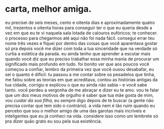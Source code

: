 # carta, melhor amiga.

eu precisei de seis meses, cento e oitenta dias e aproximadamente quatro mil, trezentos e oitenta horas para conseguir ter o que eu queria desde a vez em que eu te vi naquela sala lotada de calouros eufóricos; te conhecer. o processo para chegarmos até aqui não foi nada fácil. consegui errar teu nome três vezes e fiquei por dentro das coisas que você aparentava gostar só pra depois você me dizer com toda a tua sinceridade que na verdade só curtia a estética da parada. eu ainda tenho que aprender a escutar mais quando você diz que eu preciso trabalhar essa minha mania de procurar um significado mais profundo em tudo. foi bonito ver que aos poucos você começou a confiar, lembro da primeira vez que você ousou desabafar, eu sei o quanto é difícil. tu passou a me contar sobre os pesadelos que tinha, me falou sobre as teorias em que acreditava, contou as histórias antigas da tua cidade, corrigiu e explicou o que eu ainda não sabia – e você sabe tanto. você perdeu a vergonha de me abraçar e dizer eu te amo. vou te falar que um dos meus motivos de orgulho é saber que tua mãe gosta de mim, _vou cuidar da sua filha,_ eu sempre digo depois de te buscar \(a gente não precisa contar que tem sido o contrário\). a vida nem é tão ruim quando eu percebo que sou o melhor amigo de uma das garotas mais incríveis e inteligentes que eu já conheci na vida. considere isso como um lembrete só pra dizer quão grato eu sou pela sua existência.

